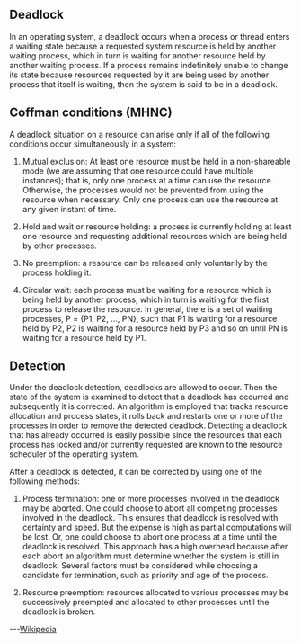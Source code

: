 ## Deadlock

In an operating system, a deadlock occurs when a process or thread enters a waiting state because a requested system resource is held by another waiting process, which in turn is waiting for another resource held by another waiting process. If a process remains indefinitely unable to change its state because resources requested by it are being used by another process that itself is waiting, then the system is said to be in a deadlock.




## Coffman conditions (MHNC)

A deadlock situation on a resource can arise only if all of the following conditions occur simultaneously in a system:

1. Mutual exclusion: At least one resource must be held in a non-shareable mode (we are assuming that one resource could have multiple instances); that is, only one process at a time can use the resource. Otherwise, the processes would not be prevented from using the resource when necessary. Only one process can use the resource at any given instant of time.

2. Hold and wait or resource holding: a process is currently holding at least one resource and requesting additional resources which are being held by other processes.

3. No preemption: a resource can be released only voluntarily by the process holding it.

4. Circular wait: each process must be waiting for a resource which is being held by another process, which in turn is waiting for the first process to release the resource. In general, there is a set of waiting processes, P = {P1, P2, ..., PN}, such that P1 is waiting for a resource held by P2, P2 is waiting for a resource held by P3 and so on until PN is waiting for a resource held by P1.

## Detection

Under the deadlock detection, deadlocks are allowed to occur. Then the state of the system is examined to detect that a deadlock has occurred and subsequently it is corrected. An algorithm is employed that tracks resource allocation and process states, it rolls back and restarts one or more of the processes in order to remove the detected deadlock. Detecting a deadlock that has already occurred is easily possible since the resources that each process has locked and/or currently requested are known to the resource scheduler of the operating system.

After a deadlock is detected, it can be corrected by using one of the following methods:

1. Process termination: one or more processes involved in the deadlock may be aborted. One could choose to abort all competing processes involved in the deadlock. This ensures that deadlock is resolved with certainty and speed. But the expense is high as partial computations will be lost. Or, one could choose to abort one process at a time until the deadlock is resolved. This approach has a high overhead because after each abort an algorithm must determine whether the system is still in deadlock. Several factors must be considered while choosing a candidate for termination, such as priority and age of the process.

2. Resource preemption: resources allocated to various processes may be successively preempted and allocated to other processes until the deadlock is broken.

---[Wikipedia](https://en.wikipedia.org/wiki/Deadlock)


